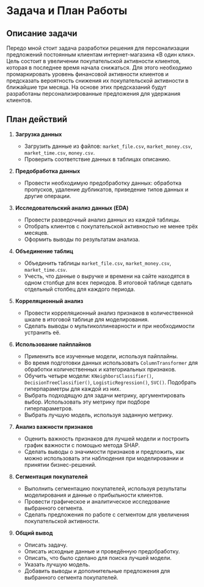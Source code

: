 # Задача и План Работы

## Описание задачи

Передо мной стоит задача разработки решения для персонализации предложений постоянным клиентам интернет-магазина «В один клик». Цель состоит в увеличении покупательской активности клиентов, которая в последнее время начала снижаться. Для этого необходимо промаркировать уровень финансовой активности клиентов и предсказать вероятность снижения их покупательской активности в ближайшие три месяца. На основе этих предсказаний будут разработаны персонализированные предложения для удержания клиентов.

## План действий

1. **Загрузка данных**
    - Загрузить данные из файлов: `market_file.csv`, `market_money.csv`, `market_time.csv`, `money.csv`.
    - Проверить соответствие данных в таблицах описанию.

2. **Предобработка данных**
    - Провести необходимую предобработку данных: обработка пропусков, удаление дубликатов, приведение типов данных и другие операции.

3. **Исследовательский анализ данных (EDA)**
    - Провести разведочный анализ данных из каждой таблицы.
    - Отобрать клиентов с покупательской активностью не менее трёх месяцев.
    - Оформить выводы по результатам анализа.

4. **Объединение таблиц**
    - Объединить таблицы `market_file.csv`, `market_money.csv`, `market_time.csv`.
    - Учесть, что данные о выручке и времени на сайте находятся в одном столбце для всех периодов. В итоговой таблице сделать отдельный столбец для каждого периода.

5. **Корреляционный анализ**
    - Провести корреляционный анализ признаков в количественной шкале в итоговой таблице для моделирования.
    - Сделать выводы о мультиколлинеарности и при необходимости устранить её.

6. **Использование пайплайнов**
    - Применить все изученные модели, используя пайплайны.
    - Во время подготовки данных использовать `ColumnTransformer` для обработки количественных и категориальных признаков.
    - Обучить четыре модели: `KNeighborsClassifier()`, `DecisionTreeClassifier()`, `LogisticRegression()`, `SVC()`. Подобрать гиперпараметры для каждой из них.
    - Выбрать подходящую для задачи метрику, аргументировать выбор. Использовать эту метрику при подборе гиперпараметров.
    - Выбрать лучшую модель, используя заданную метрику.

7. **Анализ важности признаков**
    - Оценить важность признаков для лучшей модели и построить график важности с помощью метода SHAP.
    - Сделать выводы о значимости признаков и предложить, как можно использовать эти наблюдения при моделировании и принятии бизнес-решений.

8. **Сегментация покупателей**
    - Выполнить сегментацию покупателей, используя результаты моделирования и данные о прибыльности клиентов.
    - Провести графическое и аналитическое исследование выбранного сегмента.
    - Сделать предложения по работе с сегментом для увеличения покупательской активности.

9. **Общий вывод**
    - Описать задачу.
    - Описать исходные данные и проведённую предобработку.
    - Описать, что было сделано для поиска лучшей модели.
    - Указать лучшую модель.
    - Добавить выводы и дополнительные предложения для выбранного сегмента покупателей.

